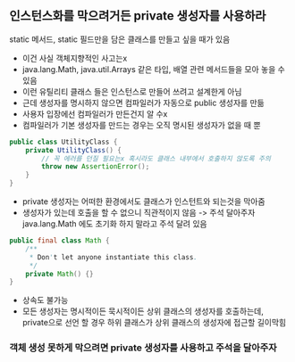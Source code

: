 ## 인스턴스화를 막으려거든 private 생성자를 사용하라

static 메서드, static 필드만을 담은 클래스를 만들고 싶을 때가 있음
- 이건 사실 객체지향적인 사고는x
- java.lang.Math, java.util.Arrays 같은 타입, 배열 관련 메서드들을 모아 놓을 수 있음
- 이런 유틸리티 클래스 들은 인스턴스로 만들어 쓰려고 설계한게 아님
- 근데 생성자를 명시하지 않으면 컴파일러가 자동으로 public 생성자를 만듦
- 사용자 입장에선 컴파일러가 만든건지 알 수x
- 컴파일러가 기본 생성자를 만드는 경우는 오직 명시된 생성자가 없을 때 뿐

````java
public class UtilityClass {
    private UtilityClass() {
        // 꼭 에러를 던질 필요는x 혹시라도 클래스 내부에서 호출하지 않도록 주의
        throw new AssertionError();
    }
}
````

- private 생성자는 어떠한 환경에서도 클래스가 인스턴트와 되는것을 막아줌
- 생성자가 있는데 호출을 할 수 없으니 직관적이지 않음 -> 주석 달아주자
  java.lang.Math 에도 초기화 하지 말라고 주석 달려 있음
````java
public final class Math {
    /**
     * Don't let anyone instantiate this class.
     */
    private Math() {}
}
````
- 상속도 불가능
- 모든 생성자는 명시적이든 묵시적이든 상위 클래스의 생성자를 호출하는데, private으로 선언 할 경우
하위 클래스가 상위 클래스의 생성자에 접근할 길이막힘

### 객체 생성 못하게 막으려면 private 생성자를 사용하고 주석을 달아주자